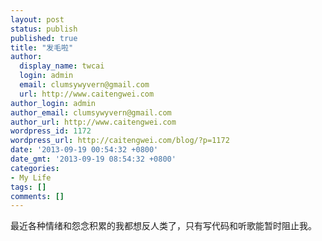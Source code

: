 ```yaml
---
layout: post
status: publish
published: true
title: "发毛啦"
author:
  display_name: twcai
  login: admin
  email: clumsywyvern@gmail.com
  url: http://www.caitengwei.com
author_login: admin
author_email: clumsywyvern@gmail.com
author_url: http://www.caitengwei.com
wordpress_id: 1172
wordpress_url: http://caitengwei.com/blog/?p=1172
date: '2013-09-19 00:54:32 +0800'
date_gmt: '2013-09-19 08:54:32 +0800'
categories:
- My Life
tags: []
comments: []
---
```

<p>最近各种情绪和怨念积累的我都想反人类了，只有写代码和听歌能暂时阻止我。</p>
